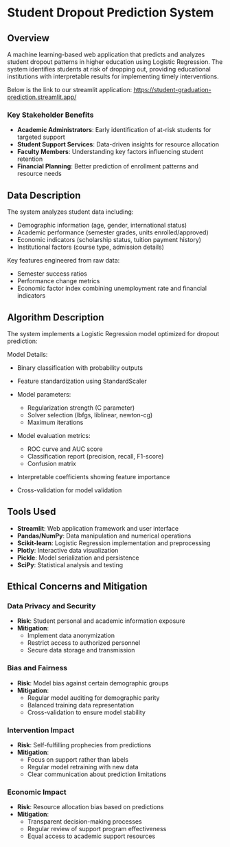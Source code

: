 # Student Dropout Prediction System

## Overview
A machine learning-based web application that predicts and analyzes student dropout patterns in higher education using Logistic Regression. The system identifies students at risk of dropping out, providing educational institutions with interpretable results for implementing timely interventions.

Below is the link to our streamlit application:
https://student-graduation-prediction.streamlit.app/
 

### Key Stakeholder Benefits
- **Academic Administrators**: Early identification of at-risk students for targeted support
- **Student Support Services**: Data-driven insights for resource allocation
- **Faculty Members**: Understanding key factors influencing student retention
- **Financial Planning**: Better prediction of enrollment patterns and resource needs

## Data Description
The system analyzes student data including:
- Demographic information (age, gender, international status)
- Academic performance (semester grades, units enrolled/approved)
- Economic indicators (scholarship status, tuition payment history)
- Institutional factors (course type, admission details)

Key features engineered from raw data:
- Semester success ratios
- Performance change metrics
- Economic factor index combining unemployment rate and financial indicators

## Algorithm Description
The system implements a Logistic Regression model optimized for dropout prediction:

Model Details:

- Binary classification with probability outputs
- Feature standardization using StandardScaler
- Model parameters:
  - Regularization strength (C parameter)
  - Solver selection (lbfgs, liblinear, newton-cg)
  - Maximum iterations


- Model evaluation metrics:
  - ROC curve and AUC score
  - Classification report (precision, recall, F1-score)
  - Confusion matrix


- Interpretable coefficients showing feature importance
- Cross-validation for model validation
  
## Tools Used
- **Streamlit**: Web application framework and user interface
- **Pandas/NumPy**: Data manipulation and numerical operations
- **Scikit-learn**: Logistic Regression implementation and preprocessing
- **Plotly**: Interactive data visualization
- **Pickle**: Model serialization and persistence
- **SciPy**: Statistical analysis and testing

## Ethical Concerns and Mitigation

### Data Privacy and Security
- **Risk**: Student personal and academic information exposure
- **Mitigation**: 
  - Implement data anonymization
  - Restrict access to authorized personnel
  - Secure data storage and transmission

### Bias and Fairness
- **Risk**: Model bias against certain demographic groups
- **Mitigation**:
  - Regular model auditing for demographic parity
  - Balanced training data representation
  - Cross-validation to ensure model stability

### Intervention Impact
- **Risk**: Self-fulfilling prophecies from predictions
- **Mitigation**:
  - Focus on support rather than labels
  - Regular model retraining with new data
  - Clear communication about prediction limitations

### Economic Impact
- **Risk**: Resource allocation bias based on predictions
- **Mitigation**:
  - Transparent decision-making processes
  - Regular review of support program effectiveness
  - Equal access to academic support resources

